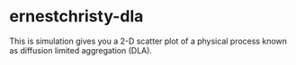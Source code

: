 # ernestchristy-dla
This is simulation gives you a 2-D scatter plot of a physical process known as diffusion limited aggregation (DLA).
